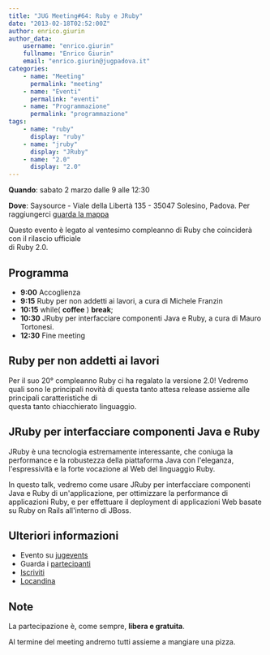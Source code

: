 ```yaml
---
title: "JUG Meeting#64: Ruby e JRuby"
date: "2013-02-18T02:52:00Z"
author: enrico.giurin
author_data:
    username: "enrico.giurin"
    fullname: "Enrico Giurin"
    email: "enrico.giurin@jugpadova.it"
categories:
    - name: "Meeting"
      permalink: "meeting"
    - name: "Eventi"
      permalink: "eventi"
    - name: "Programmazione"
      permalink: "programmazione"
tags:
    - name: "ruby"
      display: "ruby"
    - name: "jruby"
      display: "JRuby"
    - name: "2.0"
      display: "2.0"
---
```


**Quando**: sabato 2 marzo dalle 9 alle 12:30

**Dove**: Saysource - Viale della Libertà 135 - 35047 Solesino, Padova.
Per raggiungerci [guarda la
mappa](https://maps.google.it/maps?q=45.178516,+11.745250&ie=UTF8&spn=0.001068,0.002411&z=19)

Questo evento è legato al ventesimo compleanno di Ruby che coinciderà
con il rilascio ufficiale\
di Ruby 2.0.

Programma
---------

-   **9:00** Accoglienza
-   **9:15** Ruby per non addetti ai lavori, a cura di Michele Franzin
-   **10:15** while( **coffee** ) **break**;
-   **10:30** JRuby per interfacciare componenti Java e Ruby, a cura di
    Mauro Tortonesi.
-   **12:30** Fine meeting

Ruby per non addetti ai lavori
------------------------------

Per il suo 20° compleanno Ruby ci ha regalato la versione 2.0! Vedremo
quali sono le principali novità di questa tanto attesa release assieme
alle principali caratteristiche di\
questa tanto chiacchierato linguaggio.

JRuby per interfacciare componenti Java e Ruby
----------------------------------------------

JRuby è una tecnologia estremamente interessante, che coniuga la
performance e la robustezza della piattaforma Java con l'eleganza,
l'espressività e la forte vocazione al Web del linguaggio Ruby.

In questo talk, vedremo come usare JRuby per interfacciare componenti
Java e Ruby di un'applicazione, per ottimizzare la performance di
applicazioni Ruby, e per effettuare il deployment di applicazioni Web
basate su Ruby on Rails all'interno di JBoss.

Ulteriori informazioni
----------------------

-   Evento su
    [jugevents](http://www.jugevents.org/jugevents/event/48393)
-   Guarda i
    [partecipanti](http://www.jugevents.org/jugevents/event/showParticipants.html?id=48393)
-   [Iscriviti](http://www.jugevents.org/jugevents/event/registration.form?event.id=48393)
-   [Locandina](http://www.dei.unipd.it/~ieeesb/JUG_Vol/JUGmeeting64.pdf)

Note
----

La partecipazione è, come sempre, **libera e gratuita**.

Al termine del meeting andremo tutti assieme a mangiare una pizza.
